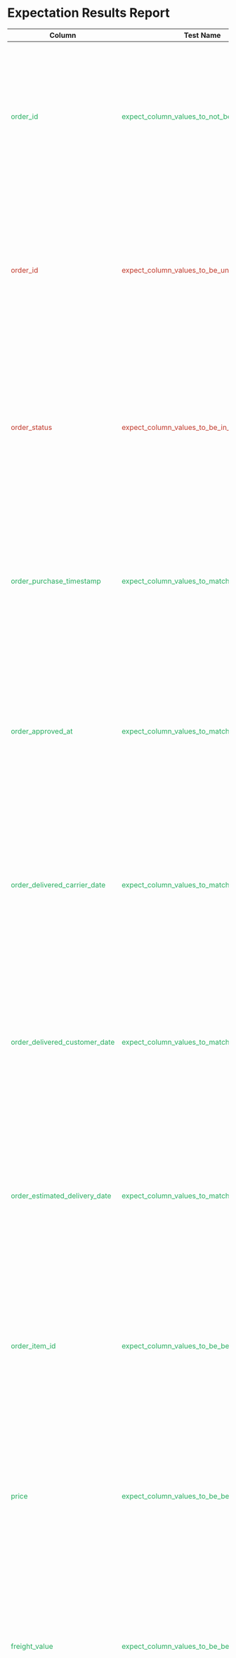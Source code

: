# Expectation Results Report

| Column | Test Name                           | Result  | Statistics |
| ------- | ----------------------------------- | ------- | ------------ |
| <span style="color: #27ae60;">order_id</span> |  <span style="color: #27ae60;">expect_column_values_to_not_be_null</span> | <span style="color: #27ae60;">Success</span> | ```Element Count: 119143, Missing Count: 0, Missing Percent: 0.00, Unexpected Count: 0, Unexpected Percent: 0.00, Unexpected Percent Total: 0.00, Unexpected Percent Nonmissing: 0.00``` |
| <span style="color: #c0392b;">order_id</span> |  <span style="color: #c0392b;">expect_column_values_to_be_unique</span> | <span style="color: #c0392b;">Failure</span> | ```Element Count: 119143, Missing Count: 0, Missing Percent: 0.00, Unexpected Count: 32649, Unexpected Percent: 27.40, Unexpected Percent Total: 27.40, Unexpected Percent Nonmissing: 27.40``` |
| <span style="color: #c0392b;">order_status</span> |  <span style="color: #c0392b;">expect_column_values_to_be_in_set</span> | <span style="color: #c0392b;">Failure</span> | ```Element Count: 119143, Missing Count: 0, Missing Percent: 0.00, Unexpected Count: 1038, Unexpected Percent: 0.87, Unexpected Percent Total: 0.87, Unexpected Percent Nonmissing: 0.87``` |
| <span style="color: #27ae60;">order_purchase_timestamp</span> |  <span style="color: #27ae60;">expect_column_values_to_match_strftime_format</span> | <span style="color: #27ae60;">Success</span> | ```Element Count: 119143, Missing Count: 0, Missing Percent: 0.00, Unexpected Count: 0, Unexpected Percent: 0.00, Unexpected Percent Total: 0.00, Unexpected Percent Nonmissing: 0.00``` |
| <span style="color: #27ae60;">order_approved_at</span> |  <span style="color: #27ae60;">expect_column_values_to_match_strftime_format</span> | <span style="color: #27ae60;">Success</span> | ```Element Count: 119143, Missing Count: 177, Missing Percent: 0.15, Unexpected Count: 0, Unexpected Percent: 0.00, Unexpected Percent Total: 0.00, Unexpected Percent Nonmissing: 0.00``` |
| <span style="color: #27ae60;">order_delivered_carrier_date</span> |  <span style="color: #27ae60;">expect_column_values_to_match_strftime_format</span> | <span style="color: #27ae60;">Success</span> | ```Element Count: 119143, Missing Count: 2086, Missing Percent: 1.75, Unexpected Count: 0, Unexpected Percent: 0.00, Unexpected Percent Total: 0.00, Unexpected Percent Nonmissing: 0.00``` |
| <span style="color: #27ae60;">order_delivered_customer_date</span> |  <span style="color: #27ae60;">expect_column_values_to_match_strftime_format</span> | <span style="color: #27ae60;">Success</span> | ```Element Count: 119143, Missing Count: 3421, Missing Percent: 2.87, Unexpected Count: 0, Unexpected Percent: 0.00, Unexpected Percent Total: 0.00, Unexpected Percent Nonmissing: 0.00``` |
| <span style="color: #27ae60;">order_estimated_delivery_date</span> |  <span style="color: #27ae60;">expect_column_values_to_match_strftime_format</span> | <span style="color: #27ae60;">Success</span> | ```Element Count: 119143, Missing Count: 0, Missing Percent: 0.00, Unexpected Count: 0, Unexpected Percent: 0.00, Unexpected Percent Total: 0.00, Unexpected Percent Nonmissing: 0.00``` |
| <span style="color: #27ae60;">order_item_id</span> |  <span style="color: #27ae60;">expect_column_values_to_be_between</span> | <span style="color: #27ae60;">Success</span> | ```Element Count: 119143, Missing Count: 833, Missing Percent: 0.70, Unexpected Count: 0, Unexpected Percent: 0.00, Unexpected Percent Total: 0.00, Unexpected Percent Nonmissing: 0.00``` |
| <span style="color: #27ae60;">price</span> |  <span style="color: #27ae60;">expect_column_values_to_be_between</span> | <span style="color: #27ae60;">Success</span> | ```Element Count: 119143, Missing Count: 833, Missing Percent: 0.70, Unexpected Count: 0, Unexpected Percent: 0.00, Unexpected Percent Total: 0.00, Unexpected Percent Nonmissing: 0.00``` |
| <span style="color: #27ae60;">freight_value</span> |  <span style="color: #27ae60;">expect_column_values_to_be_between</span> | <span style="color: #27ae60;">Success</span> | ```Element Count: 119143, Missing Count: 833, Missing Percent: 0.70, Unexpected Count: 0, Unexpected Percent: 0.00, Unexpected Percent Total: 0.00, Unexpected Percent Nonmissing: 0.00``` |
| <span style="color: #27ae60;">product_name_lenght</span> |  <span style="color: #27ae60;">expect_column_values_to_be_between</span> | <span style="color: #27ae60;">Success</span> | ```Element Count: 119143, Missing Count: 2542, Missing Percent: 2.13, Unexpected Count: 0, Unexpected Percent: 0.00, Unexpected Percent Total: 0.00, Unexpected Percent Nonmissing: 0.00``` |
| <span style="color: #27ae60;">product_description_lenght</span> |  <span style="color: #27ae60;">expect_column_values_to_be_between</span> | <span style="color: #27ae60;">Success</span> | ```Element Count: 119143, Missing Count: 2542, Missing Percent: 2.13, Unexpected Count: 0, Unexpected Percent: 0.00, Unexpected Percent Total: 0.00, Unexpected Percent Nonmissing: 0.00``` |
| <span style="color: #27ae60;">product_photos_qty</span> |  <span style="color: #27ae60;">expect_column_values_to_be_between</span> | <span style="color: #27ae60;">Success</span> | ```Element Count: 119143, Missing Count: 2542, Missing Percent: 2.13, Unexpected Count: 0, Unexpected Percent: 0.00, Unexpected Percent Total: 0.00, Unexpected Percent Nonmissing: 0.00``` |
| <span style="color: #27ae60;">product_weight_g</span> |  <span style="color: #27ae60;">expect_column_values_to_be_between</span> | <span style="color: #27ae60;">Success</span> | ```Element Count: 119143, Missing Count: 853, Missing Percent: 0.72, Unexpected Count: 0, Unexpected Percent: 0.00, Unexpected Percent Total: 0.00, Unexpected Percent Nonmissing: 0.00``` |
| <span style="color: #27ae60;">product_length_cm</span> |  <span style="color: #27ae60;">expect_column_values_to_be_between</span> | <span style="color: #27ae60;">Success</span> | ```Element Count: 119143, Missing Count: 853, Missing Percent: 0.72, Unexpected Count: 0, Unexpected Percent: 0.00, Unexpected Percent Total: 0.00, Unexpected Percent Nonmissing: 0.00``` |
| <span style="color: #27ae60;">product_height_cm</span> |  <span style="color: #27ae60;">expect_column_values_to_be_between</span> | <span style="color: #27ae60;">Success</span> | ```Element Count: 119143, Missing Count: 853, Missing Percent: 0.72, Unexpected Count: 0, Unexpected Percent: 0.00, Unexpected Percent Total: 0.00, Unexpected Percent Nonmissing: 0.00``` |
| <span style="color: #27ae60;">product_width_cm</span> |  <span style="color: #27ae60;">expect_column_values_to_be_between</span> | <span style="color: #27ae60;">Success</span> | ```Element Count: 119143, Missing Count: 853, Missing Percent: 0.72, Unexpected Count: 0, Unexpected Percent: 0.00, Unexpected Percent Total: 0.00, Unexpected Percent Nonmissing: 0.00``` |
| <span style="color: #27ae60;">seller_state</span> |  <span style="color: #27ae60;">expect_column_values_to_be_in_set</span> | <span style="color: #27ae60;">Success</span> | ```Element Count: 119143, Missing Count: 833, Missing Percent: 0.70, Unexpected Count: 0, Unexpected Percent: 0.00, Unexpected Percent Total: 0.00, Unexpected Percent Nonmissing: 0.00``` |
| <span style="color: #c0392b;">payment_type</span> |  <span style="color: #c0392b;">expect_column_values_to_be_in_set</span> | <span style="color: #c0392b;">Failure</span> | ```Element Count: 119143, Missing Count: 3, Missing Percent: 0.00, Unexpected Count: 3, Unexpected Percent: 0.00, Unexpected Percent Total: 0.00, Unexpected Percent Nonmissing: 0.00``` |
| <span style="color: #c0392b;">payment_installments</span> |  <span style="color: #c0392b;">expect_column_values_to_be_between</span> | <span style="color: #c0392b;">Failure</span> | ```Element Count: 119143, Missing Count: 3, Missing Percent: 0.00, Unexpected Count: 3, Unexpected Percent: 0.00, Unexpected Percent Total: 0.00, Unexpected Percent Nonmissing: 0.00``` |
| <span style="color: #c0392b;">payment_value</span> |  <span style="color: #c0392b;">expect_column_values_to_be_between</span> | <span style="color: #c0392b;">Failure</span> | ```Element Count: 119143, Missing Count: 3, Missing Percent: 0.00, Unexpected Count: 8, Unexpected Percent: 0.01, Unexpected Percent Total: 0.01, Unexpected Percent Nonmissing: 0.01``` |
| <span style="color: #27ae60;">review_score</span> |  <span style="color: #27ae60;">expect_column_values_to_be_between</span> | <span style="color: #27ae60;">Success</span> | ```Element Count: 119143, Missing Count: 997, Missing Percent: 0.84, Unexpected Count: 0, Unexpected Percent: 0.00, Unexpected Percent Total: 0.00, Unexpected Percent Nonmissing: 0.00``` |
| <span style="color: #c0392b;">order_id</span> |  <span style="color: #c0392b;">expect_column_values_to_match_strftime_format</span> | <span style="color: #c0392b;">Failure</span> | ```Element Count: 119143, Missing Count: 0, Missing Percent: 0.00, Unexpected Count: 119143, Unexpected Percent: 100.00, Unexpected Percent Total: 100.00, Unexpected Percent Nonmissing: 100.00``` |
| <span style="color: #c0392b;">customer_id</span> |  <span style="color: #c0392b;">expect_column_values_to_match_strftime_format</span> | <span style="color: #c0392b;">Failure</span> | ```Element Count: 119143, Missing Count: 0, Missing Percent: 0.00, Unexpected Count: 119143, Unexpected Percent: 100.00, Unexpected Percent Total: 100.00, Unexpected Percent Nonmissing: 100.00``` |
| <span style="color: #27ae60;">order_purchase_timestamp</span> |  <span style="color: #27ae60;">expect_column_values_to_be_between</span> | <span style="color: #27ae60;">Success</span> | ```Element Count: 119143, Missing Count: 0, Missing Percent: 0.00, Unexpected Count: 0, Unexpected Percent: 0.00, Unexpected Percent Total: 0.00, Unexpected Percent Nonmissing: 0.00``` |
| <span style="color: #c0392b;">product_category_name</span> |  <span style="color: #c0392b;">expect_column_values_to_be_in_set</span> | <span style="color: #c0392b;">Failure</span> | ```Element Count: 119143, Missing Count: 2542, Missing Percent: 2.13, Unexpected Count: 116601, Unexpected Percent: 100.00, Unexpected Percent Total: 97.87, Unexpected Percent Nonmissing: 100.00``` |
| <span style="color: #c0392b;">customer_city</span> |  <span style="color: #c0392b;">expect_column_values_to_be_in_set</span> | <span style="color: #c0392b;">Failure</span> | ```Element Count: 119143, Missing Count: 0, Missing Percent: 0.00, Unexpected Count: 119143, Unexpected Percent: 100.00, Unexpected Percent Total: 100.00, Unexpected Percent Nonmissing: 100.00``` |
| <span style="color: #c0392b;">review_id</span> |  <span style="color: #c0392b;">expect_column_values_to_be_unique</span> | <span style="color: #c0392b;">Failure</span> | ```Element Count: 119143, Missing Count: 997, Missing Percent: 0.84, Unexpected Count: 32735, Unexpected Percent: 27.71, Unexpected Percent Total: 27.48, Unexpected Percent Nonmissing: 27.71``` |
| <span style="color: #27ae60;">review_score</span> |  <span style="color: #27ae60;">expect_column_values_to_be_in_set</span> | <span style="color: #27ae60;">Success</span> | ```Element Count: 119143, Missing Count: 997, Missing Percent: 0.84, Unexpected Count: 0, Unexpected Percent: 0.00, Unexpected Percent Total: 0.00, Unexpected Percent Nonmissing: 0.00``` |
| <span style="color: #27ae60;">review_comment_title</span> |  <span style="color: #27ae60;">_expect_column_values_to_be_of_type__map</span> | <span style="color: #27ae60;">Success</span> | ```Element Count: 119143, Missing Count: 105154, Missing Percent: 88.26, Unexpected Count: 0, Unexpected Percent: 0.00, Unexpected Percent Total: 0.00, Unexpected Percent Nonmissing: 0.00``` |
| <span style="color: #27ae60;">review_comment_message</span> |  <span style="color: #27ae60;">_expect_column_values_to_be_of_type__map</span> | <span style="color: #27ae60;">Success</span> | ```Element Count: 119143, Missing Count: 68898, Missing Percent: 57.83, Unexpected Count: 0, Unexpected Percent: 0.00, Unexpected Percent Total: 0.00, Unexpected Percent Nonmissing: 0.00``` |
| <span style="color: #27ae60;">review_creation_date</span> |  <span style="color: #27ae60;">expect_column_values_to_be_between</span> | <span style="color: #27ae60;">Success</span> | ```Element Count: 119143, Missing Count: 997, Missing Percent: 0.84, Unexpected Count: 0, Unexpected Percent: 0.00, Unexpected Percent Total: 0.00, Unexpected Percent Nonmissing: 0.00``` |
